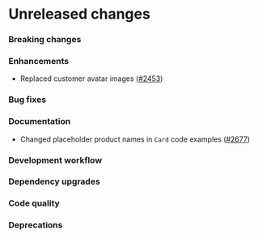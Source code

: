 # Unreleased changes

### Breaking changes

### Enhancements

- Replaced customer avatar images ([#2453](https://github.com/Shopify/polaris-react/pull/2453/files))

### Bug fixes

### Documentation

- Changed placeholder product names in `Card` code examples ([#2677](https://github.com/Shopify/polaris-react/pull/2677))

### Development workflow

### Dependency upgrades

### Code quality

### Deprecations
